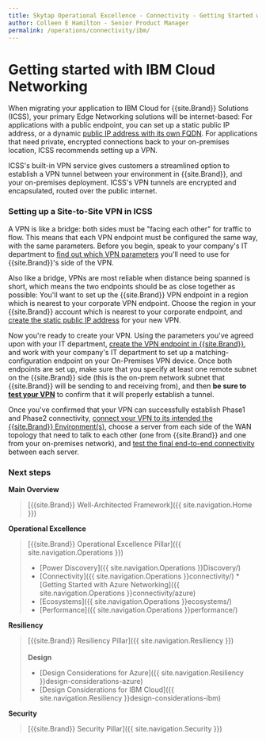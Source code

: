 ```yaml
---
title: Skytap Operational Excellence - Connectivity - Getting Started with IBM Cloud Networking
author: Colleen E Hamilton - Senior Product Manager
permalink: /operations/connectivity/ibm/
---
```


# **Getting started with IBM Cloud Networking**

When migrating your application to IBM Cloud for {{site.Brand}} Solutions
(ICSS), your primary Edge Networking solutions will be internet-based:
For applications with a public endpoint, you can set up a static public
IP address, or a dynamic <a href="https://help.skytap.com/comparing-static-and-dynamic-public-ip-addresses.html" target="_blank">public IP address with its own FQDN</a>.
For applications that need private, encrypted connections back to your
on-premises location, ICSS recommends setting up a VPN.

ICSS's built-in VPN service gives customers a streamlined option to
establish a VPN tunnel between your environment in {{site.Brand}}, and your
on-premises deployment. ICSS's VPN tunnels are encrypted and
encapsulated, routed over the public internet.

### Setting up a Site-to-Site VPN in ICSS

<!-- <img src="https://raw.githubusercontent.com/skytap/well-architected-framework/master/operations/connectivity/media/image2.png" width="500"> -->

A VPN is like a bridge: both sides must be "facing each other" for
traffic to flow. This means that each VPN endpoint must be configured
the same way, with the same parameters. Before you begin, speak to your
company's IT department to <a href="https://help.skytap.com/wan-vpn-configuration-parameters.html" target="_blank">find out which VPN parameters</a> you'll need to use for {{site.Brand}}\'s side of the VPN.

Also like a bridge, VPNs are most reliable when distance being spanned
is short, which means the two endpoints should be as close together as
possible: You'll want to set up the {{site.Brand}} VPN endpoint in a region
which is nearest to your corporate VPN endpoint. Choose the region in
your {{site.Brand}} account which is nearest to your corporate endpoint, and
<a href="https://help.skytap.com/managing-public-ip-addresses.html#AddingastaticpublicIPaddresstoyouraccount" target="_blank">create the static public IP address</a>
for your new VPN.

Now you're ready to create your VPN. Using the parameters you've agreed
upon with your IT department, <a href="https://help.skytap.com/wan-create-vpn.html" target="_blank">create the VPN endpoint in
{{site.Brand}}</a>, and work with your company\'s IT department to set up a matching-configuration endpoint on
your On-Premises VPN device. Once both endpoints are set up, make sure
that you specify at least one remote subnet on the {{site.Brand}} side (this is
the on-prem network subnet that {{site.Brand}} will be sending to and receiving
from), and then **be sure to <a href="https://help.skytap.com/wan-testing.html#Test_the_VPN" target="_blank">test your
VPN</a>** to confirm that it will properly establish a tunnel.

Once you've confirmed that your VPN can successfully establish Phase1
and Phase2 connectivity, <a href="https://help.skytap.com/wan-connecting-environments-to-vpn-or-pnc.html#Connect" target="_blank">connect your VPN to its intended the {{site.Brand}} Environment(s)</a>,
choose a server from each side of the WAN topology that need to talk to
each other (one from {{site.Brand}} and one from your on-premises network), and
<a href="https://help.skytap.com/wan-testing.html#Further" target="_blank">test the final end-to-end
connectivity</a> between each server.

### Next steps

**Main Overview**
> [{{site.Brand}} Well-Architected Framework]({{ site.navigation.Home }})

**Operational Excellence**
> [{{site.Brand}} Operational Excellence Pillar]({{ site.navigation.Operations }})
> * [Power Discovery]({{ site.navigation.Operations }}Discovery/)
> * [Connectivity]({{ site.navigation.Operations }}connectivity/)
	* [Getting Started with Azure Networking]({{ site.navigation.Operations }}connectivity/azure)
> * [Ecosystems]({{ site.navigation.Operations }}ecosystems/)
> * [Performance]({{ site.navigation.Operations }}performance/)

**Resiliency**
> [{{site.Brand}} Resiliency Pillar]({{ site.navigation.Resiliency }})<br><br>
> **Design**
> * [Design Considerations for Azure]({{ site.navigation.Resiliency }}design-considerations-azure)
> * [Design Considerations for IBM Cloud]({{ site.navigation.Resiliency }}design-considerations-ibm)

**Security**
> [{{site.Brand}} Security Pillar]({{ site.navigation.Security }})
